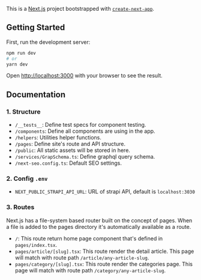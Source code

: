 This is a [Next.js](https://nextjs.org/) project bootstrapped with [`create-next-app`](https://github.com/vercel/next.js/tree/canary/packages/create-next-app).

## Getting Started

First, run the development server:

```bash
npm run dev
# or
yarn dev
```

Open [http://localhost:3000](http://localhost:3000) with your browser to see the result.

## Documentation

### 1. Structure

- `/__tests__`: Define test specs for component testing.
- `/components`: Define all components are using in the app.
- `/helpers`: Utilities helper functions.
- `/pages`: Define site's route and API structure.
- `/public`: All static assets will be stored in here.
- `/services/GrapSchema.ts`: Define graphql query schema.
- `/next-seo.config.ts`: Default SEO settings.

### 2. Config `.env`

- `NEXT_PUBLIC_STRAPI_API_URL`: URL of strapi API, default is `localhost:3030`

### 3. Routes

Next.js has a file-system based router built on the concept of pages. When a file is added to the pages directory it's automatically available as a route.

- `/`: This route return home page component that's defined in `pages/index.tsx`.
- `pages/article/[slug].tsx`: This route render the detail article. This page will match with route path `/article/any-article-slug`.
- `pages/category/[slug].tsx`: This route render the categories page. This page will match with route path `/category/any-article-slug`.
